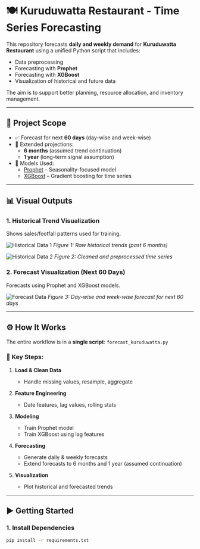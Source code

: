 # 🍽️ Kuruduwatta Restaurant - Time Series Forecasting

This repository forecasts **daily and weekly demand** for **Kuruduwatta Restaurant** using a unified Python script that includes:

- Data preprocessing
- Forecasting with **Prophet**
- Forecasting with **XGBoost**
- Visualization of historical and future data

The aim is to support better planning, resource allocation, and inventory management.

---

## 📌 Project Scope

- ✅ Forecast for next **60 days** (day-wise and week-wise)
- 📅 Extended projections:
  - **6 months** (assumed trend continuation)
  - **1 year** (long-term signal assumption)
- 🧠 Models Used:
  - [Prophet](https://facebook.github.io/prophet/) – Seasonality-focused model
  - [XGBoost](https://xgboost.readthedocs.io/) – Gradient boosting for time series

---

## 📊 Visual Outputs

### 1. Historical Trend Visualization

Shows sales/footfall patterns used for training.

![Historical Data 1](images/historical_1.png)
*Figure 1: Raw historical trends (past 6 months)*

![Historical Data 2](images/historical_2.png)
*Figure 2: Cleaned and preprocessed time series*

### 2. Forecast Visualization (Next 60 Days)

Forecasts using Prophet and XGBoost models.

![Forecast Data](images/forecast_60_days.png)
*Figure 3: Day-wise and week-wise forecast for next 60 days*

---

## ⚙️ How It Works

The entire workflow is in a **single script**: `forecast_kuruduwatta.py`

### 🔹 Key Steps:

1. **Load & Clean Data**
   - Handle missing values, resample, aggregate

2. **Feature Engineering**
   - Date features, lag values, rolling stats

3. **Modeling**
   - Train Prophet model
   - Train XGBoost using lag features

4. **Forecasting**
   - Generate daily & weekly forecasts
   - Extend forecasts to 6 months and 1 year (assumed continuation)

5. **Visualization**
   - Plot historical and forecasted trends

---

## ▶️ Getting Started

### 1. Install Dependencies

```bash
pip install -r requirements.txt
